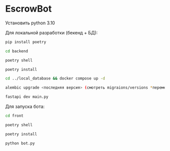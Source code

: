 # EscrowBot

Установить python 3.10

Для локальной разработки (бекенд + БД):
```bash
pip install poetry

cd backend

poetry shell

poetry install

cd ../local_database && docker compose up -d

alembic upgrade <последняя версия> (смотреть migraions/versions *переменная: revision*)

fastapi dev main.py
```
Для запуска бота:
```bash
cd front

poetry shell

poetry install

python bot.py
```
